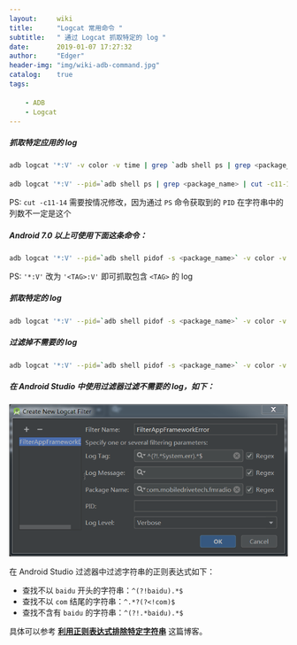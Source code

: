```yaml
---
layout:     wiki
title:      "Logcat 常用命令 "
subtitle:   " 通过 Logcat 抓取特定的 log "
date:       2019-01-07 17:27:32
author:     "Edger"
header-img: "img/wiki-adb-command.jpg"
catalog:    true
tags:

    - ADB
    - Logcat
---
```


##### 抓取特定应用的 log
```bash
adb logcat '*:V' -v color -v time | grep `adb shell ps | grep <package_name> | cut -c11-14`

adb logcat '*:V' --pid=`adb shell ps | grep <package_name> | cut -c11-14` -v color -v time
```
PS: `cut -c11-14` 需要按情况修改，因为通过 `PS` 命令获取到的 `PID` 在字符串中的列数不一定是这个

##### Android 7.0 以上可使用下面这条命令：
```bash
adb logcat '*:V' --pid=`adb shell pidof -s <package_name>` -v color -v time
```
PS: `'*:V'` 改为 `'<TAG>:V'` 即可抓取包含 `<TAG>` 的 log
##### 抓取特定的 log

```bash
adb logcat '*:V' --pid=`adb shell pidof -s <package_name>` -v color -v time | grep -E "<str>" --color=auto
```

##### 过滤掉不需要的 log

```bash
adb logcat '*:V' --pid=`adb shell pidof -s <package_name>` -v color -v time | grep -vE "<str>" --color=auto
```

##### 在 Android Studio 中使用过滤器过滤不需要的 log，如下：

![Android Studio Logcat 过滤器](/img/in-post/WIKI-Logcat-Command-Android-Studio-Filter.png)

在 Android Studio 过滤器中过滤字符串的正则表达式如下：

- 查找不以 `baidu` 开头的字符串：`^(?!baidu).*$`
- 查找不以 `com` 结尾的字符串：`^.*?(?<!com)$`
- 查找不含有 `baidu` 的字符串：`^(?!.*baidu).*$`

具体可以参考  [**利用正则表达式排除特定字符串**](https://www.cnblogs.com/wangqiguo/archive/2012/05/08/2486548.html) 这篇博客。

